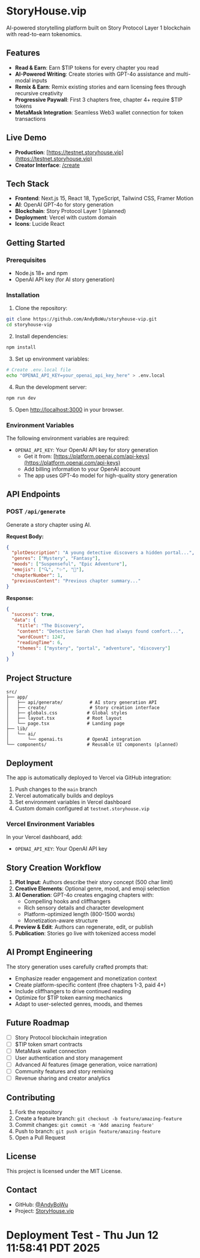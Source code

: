 # StoryHouse.vip

AI-powered storytelling platform built on Story Protocol Layer 1 blockchain with read-to-earn tokenomics.

## Features

- **Read & Earn**: Earn $TIP tokens for every chapter you read
- **AI-Powered Writing**: Create stories with GPT-4o assistance and multi-modal inputs
- **Remix & Earn**: Remix existing stories and earn licensing fees through recursive creativity
- **Progressive Paywall**: First 3 chapters free, chapter 4+ require $TIP tokens
- **MetaMask Integration**: Seamless Web3 wallet connection for token transactions

## Live Demo

- **Production**: [https://testnet.storyhouse.vip](https://testnet.storyhouse.vip)
- **Creator Interface**: [/create](https://testnet.storyhouse.vip/create)

## Tech Stack

- **Frontend**: Next.js 15, React 18, TypeScript, Tailwind CSS, Framer Motion
- **AI**: OpenAI GPT-4o for story generation
- **Blockchain**: Story Protocol Layer 1 (planned)
- **Deployment**: Vercel with custom domain
- **Icons**: Lucide React

## Getting Started

### Prerequisites

- Node.js 18+ and npm
- OpenAI API key (for AI story generation)

### Installation

1. Clone the repository:

```bash
git clone https://github.com/AndyBoWu/storyhouse-vip.git
cd storyhouse-vip
```

2. Install dependencies:

```bash
npm install
```

3. Set up environment variables:

```bash
# Create .env.local file
echo "OPENAI_API_KEY=your_openai_api_key_here" > .env.local
```

4. Run the development server:

```bash
npm run dev
```

5. Open [http://localhost:3000](http://localhost:3000) in your browser.

### Environment Variables

The following environment variables are required:

- `OPENAI_API_KEY`: Your OpenAI API key for story generation
  - Get it from: [https://platform.openai.com/api-keys](https://platform.openai.com/api-keys)
  - Add billing information to your OpenAI account
  - The app uses GPT-4o model for high-quality story generation

## API Endpoints

### POST `/api/generate`

Generate a story chapter using AI.

**Request Body:**

```json
{
  "plotDescription": "A young detective discovers a hidden portal...",
  "genres": ["Mystery", "Fantasy"],
  "moods": ["Suspenseful", "Epic Adventure"],
  "emojis": ["🔍", "✨", "🚪"],
  "chapterNumber": 1,
  "previousContent": "Previous chapter summary..."
}
```

**Response:**

```json
{
  "success": true,
  "data": {
    "title": "The Discovery",
    "content": "Detective Sarah Chen had always found comfort...",
    "wordCount": 1247,
    "readingTime": 6,
    "themes": ["mystery", "portal", "adventure", "discovery"]
  }
}
```

## Project Structure

```
src/
├── app/
│   ├── api/generate/          # AI story generation API
│   ├── create/                # Story creation interface
│   ├── globals.css           # Global styles
│   ├── layout.tsx            # Root layout
│   └── page.tsx              # Landing page
├── lib/
│   └── ai/
│       └── openai.ts         # OpenAI integration
└── components/               # Reusable UI components (planned)
```

## Deployment

The app is automatically deployed to Vercel via GitHub integration:

1. Push changes to the `main` branch
2. Vercel automatically builds and deploys
3. Set environment variables in Vercel dashboard
4. Custom domain configured at `testnet.storyhouse.vip`

### Vercel Environment Variables

In your Vercel dashboard, add:

- `OPENAI_API_KEY`: Your OpenAI API key

## Story Creation Workflow

1. **Plot Input**: Authors describe their story concept (500 char limit)
2. **Creative Elements**: Optional genre, mood, and emoji selection
3. **AI Generation**: GPT-4o creates engaging chapters with:
   - Compelling hooks and cliffhangers
   - Rich sensory details and character development
   - Platform-optimized length (800-1500 words)
   - Monetization-aware structure
4. **Preview & Edit**: Authors can regenerate, edit, or publish
5. **Publication**: Stories go live with tokenized access model

## AI Prompt Engineering

The story generation uses carefully crafted prompts that:

- Emphasize reader engagement and monetization context
- Create platform-specific content (free chapters 1-3, paid 4+)
- Include cliffhangers to drive continued reading
- Optimize for $TIP token earning mechanics
- Adapt to user-selected genres, moods, and themes

## Future Roadmap

- [ ] Story Protocol blockchain integration
- [ ] $TIP token smart contracts
- [ ] MetaMask wallet connection
- [ ] User authentication and story management
- [ ] Advanced AI features (image generation, voice narration)
- [ ] Community features and story remixing
- [ ] Revenue sharing and creator analytics

## Contributing

1. Fork the repository
2. Create a feature branch: `git checkout -b feature/amazing-feature`
3. Commit changes: `git commit -m 'Add amazing feature'`
4. Push to branch: `git push origin feature/amazing-feature`
5. Open a Pull Request

## License

This project is licensed under the MIT License.

## Contact

- GitHub: [@AndyBoWu](https://github.com/AndyBoWu)
- Project: [StoryHouse.vip](https://testnet.storyhouse.vip)
# Deployment Test - Thu Jun 12 11:58:41 PDT 2025
